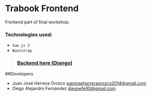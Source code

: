 # Trabook Frontend

Frontend part of final workshop.

### Technologies used:
- `Vue.js 2`
- `Bootstrap`

> ### [Backend here (Django)](https://github.com/Adoration4None/trabook-backend)

##Developers
- Juan José Herrera Orozco
  juanjoseherreraorozco2014@gmail.com
- Diego Alejandro Fernández
  diegoefe90@gmail.com
